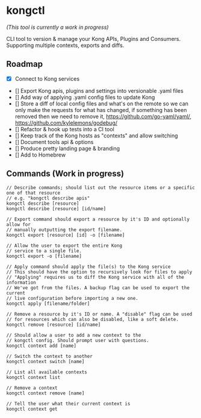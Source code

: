 # kongctl

*(This tool is currently a work in progress)*

CLI tool to version & manage your Kong APIs, Plugins and Consumers. Supporting multiple contexts, exports and diffs.

## Roadmap
 - [x] Connect to Kong services
 - [] Export Kong apis, plugins and settings into versionable .yaml files
 - [] Add way of applying .yaml config files to update Kong
 - [] Store a diff of local config files and what's on the remote so we can only make the requests for what has changed, if something has been removed then we need to remove it, https://github.com/go-yaml/yaml/, https://github.com/kylelemons/godebug/
 - [] Refactor & hook up tests into a CI tool
 - [] Keep track of the Kong hosts as "contexts" and allow switching
 - [] Document tools api & options
 - [] Produce pretty landing page & branding
 - [] Add to Homebrew


## Commands (Work in progress)

```
// Describe commands; should list out the resource items or a specific one of that resource
// e.g. "kongctl describe apis"
kongctl describe [resource]
kongctl describe [resource] [id/name]

// Export command should export a resource by it's ID and optionally allow for
// manually outputting the export filename.
kongctl export [resource] [id] -o [filename]

// Allow the user to export the entire Kong
// service to a single file.
kongctl export -o [filename]

// Apply command should apply the file(s) to the Kong service
// This should have the option to recursively look for files to apply
// "Applying" requires us to diff the Kong service with all of the information
// We've got from the files. A backup flag can be used to export the current
// live configuration before importing a new one.
kongctl apply [filename/folder]

// Remove a resource by it's ID or name. A "disable" flag can be used
// for resources which can also be disabled, like a soft delete.
kongctl remove [resource] [id/name]

// Should allow a user to add a new context to the
// kongctl config. Should prompt user with questions.
kongctl context add [name]
    
// Switch the context to another
kongctl context switch [name]

// List all available contexts
kongctl context list

// Remove a context
kongctl context remove [name]

// Tell the user what their current context is
kongctl context get
```